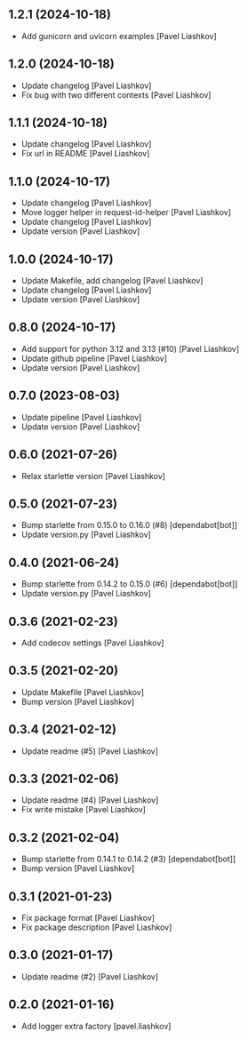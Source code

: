 

## 1.2.1 (2024-10-18)

*  Add gunicorn and uvicorn examples [Pavel Liashkov]


## 1.2.0 (2024-10-18)

*  Update changelog [Pavel Liashkov]
*  Fix bug with two different contexts [Pavel Liashkov]


## 1.1.1 (2024-10-18)

*  Update changelog [Pavel Liashkov]
*  Fix url in README [Pavel Liashkov]


## 1.1.0 (2024-10-17)

*  Update changelog [Pavel Liashkov]
*  Move logger helper in request-id-helper [Pavel Liashkov]
*  Update changelog [Pavel Liashkov]
*  Update version [Pavel Liashkov]


## 1.0.0 (2024-10-17)

*  Update Makefile, add changelog [Pavel Liashkov]
*  Update changelog [Pavel Liashkov]
*  Update version [Pavel Liashkov]


## 0.8.0 (2024-10-17)

*  Add support for python 3.12 and 3.13 (#10) [Pavel Liashkov]
*  Update github pipeline [Pavel Liashkov]
*  Update version [Pavel Liashkov]


## 0.7.0 (2023-08-03)

*  Update pipeline [Pavel Liashkov]
*  Update version [Pavel Liashkov]


## 0.6.0 (2021-07-26)

*  Relax starlette version [Pavel Liashkov]


## 0.5.0 (2021-07-23)

*  Bump starlette from 0.15.0 to 0.16.0 (#8) [dependabot[bot]]
*  Update version.py [Pavel Liashkov]


## 0.4.0 (2021-06-24)

*  Bump starlette from 0.14.2 to 0.15.0 (#6) [dependabot[bot]]
*  Update version.py [Pavel Liashkov]


## 0.3.6 (2021-02-23)

*  Add codecov settings [Pavel Liashkov]


## 0.3.5 (2021-02-20)

*  Update Makefile [Pavel Liashkov]
*  Bump version [Pavel Liashkov]


## 0.3.4 (2021-02-12)

*  Update readme (#5) [Pavel Liashkov]


## 0.3.3 (2021-02-06)

*  Update readme (#4) [Pavel Liashkov]
*  Fix write mistake [Pavel Liashkov]


## 0.3.2 (2021-02-04)

*  Bump starlette from 0.14.1 to 0.14.2 (#3) [dependabot[bot]]
*  Bump version [Pavel Liashkov]


## 0.3.1 (2021-01-23)

*  Fix package format [Pavel Liashkov]
*  Fix package description [Pavel Liashkov]


## 0.3.0 (2021-01-17)

*  Update readme (#2) [Pavel Liashkov]


## 0.2.0 (2021-01-16)

*  Add logger extra factory [pavel.liashkov]

